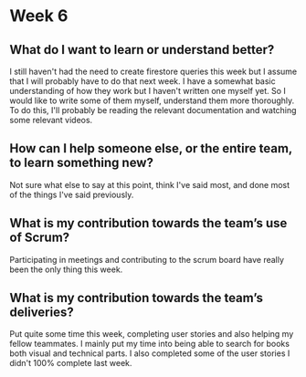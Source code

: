 # Week 6

## What do I want to learn or understand better?
I still haven't had the need to create firestore queries this week but I assume that I will probably have to do that next week. I have a somewhat basic understanding of how they work but I haven't written one myself yet. So I would like to write some of them myself, understand them more thoroughly. To do this, I'll probably be reading the relevant documentation and watching some relevant videos.

## How can I help someone else, or the entire team, to learn something new?
Not sure what else to say at this point, think I've said most, and done most of the things I've said previously.

## What is my contribution towards the team’s use of Scrum?
Participating in meetings and contributing to the scrum board have really been the only thing this week.

## What is my contribution towards the team’s deliveries?
Put quite some time this week, completing user stories and also helping my fellow teammates. I mainly put my time into being able to search for books both visual and technical parts. I also completed some of the user stories I didn't 100% complete last week. 
